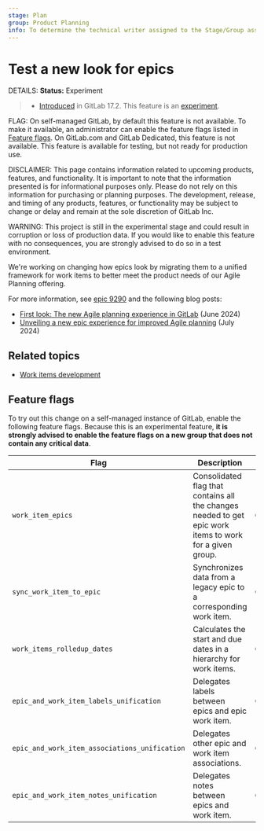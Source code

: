 ```yaml
---
stage: Plan
group: Product Planning
info: To determine the technical writer assigned to the Stage/Group associated with this page, see https://handbook.gitlab.com/handbook/product/ux/technical-writing/#assignments
---
```


# Test a new look for epics

DETAILS:
**Status:** Experiment

> - [Introduced](https://gitlab.com/groups/gitlab-org/-/epics/9290) in GitLab 17.2. This feature is an [experiment](../../../policy/experiment-beta-support.md#experiment).

FLAG:
On self-managed GitLab, by default this feature is not available.
To make it available, an administrator can enable the feature flags listed in [Feature flags](#feature-flags).
On GitLab.com and GitLab Dedicated, this feature is not available. This feature is available for testing, but not ready for production use.

DISCLAIMER:
This page contains information related to upcoming products, features, and functionality.
It is important to note that the information presented is for informational purposes only.
Please do not rely on this information for purchasing or planning purposes.
The development, release, and timing of any products, features, or functionality may be subject
to change or delay and remain at the sole discretion of GitLab Inc.

WARNING:
This project is still in the experimental stage and could result in corruption or loss of production data.
If you would like to enable this feature with no consequences, you are strongly advised to do so in a test environment.

<!-- When epics as work items are made GA, incorporate this content into epics/index.md and redirect
this page there -->

We're working on changing how epics look by migrating them to a unified framework for work items to better
meet the product needs of our Agile Planning offering.

For more information, see [epic 9290](https://gitlab.com/groups/gitlab-org/-/epics/9290) and the
following blog posts:

- [First look: The new Agile planning experience in GitLab](https://about.gitlab.com/blog/2024/06/18/first-look-the-new-agile-planning-experience-in-gitlab/) (June 2024)
- [Unveiling a new epic experience for improved Agile planning](https://about.gitlab.com/blog/2024/07/03/unveiling-a-new-epic-experience-for-improved-agile-planning/) (July 2024)

## Related topics

- [Work items development](../../../development/work_items.md)

## Feature flags

To try out this change on a self-managed instance of GitLab, enable the following feature flags. Because this is an experimental
feature, **it is strongly advised to enable the feature flags on a new group that does not contain any critical data**.

|Flag|Description|Actor|Status|
|---|---|---|---|
|`work_item_epics`| Consolidated flag that contains all the changes needed to get epic work items to work for a given group. |Group|**Required**|
|`sync_work_item_to_epic`| Synchronizes data from a legacy epic to a corresponding work item. |Group|**Required**|
|`work_items_rolledup_dates`| Calculates the start and due dates in a hierarchy for work items. |Group|**Required**|
|`epic_and_work_item_labels_unification`| Delegates labels between epics and epic work item. |Group|**Required**|
|`epic_and_work_item_associations_unification`| Delegates other epic and work item associations. |Group|**Required**|
|`epic_and_work_item_notes_unification`| Delegates notes between epics and work item. |Group|**Required**|
